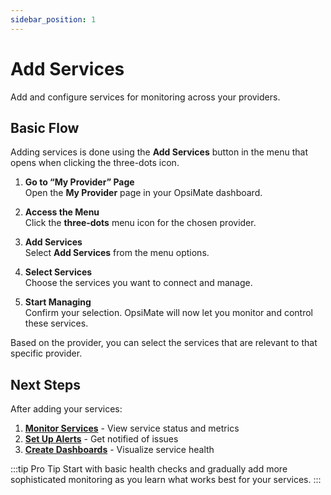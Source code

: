 ```yaml
---
sidebar_position: 1
---
```


# Add Services

Add and configure services for monitoring across your providers.

## Basic Flow

Adding services is done using the **Add Services** button in the menu that opens when clicking the three-dots icon.

1. **Go to “My Provider” Page**  
   Open the **My Provider** page in your OpsiMate dashboard.

2. **Access the Menu**  
   Click the **three‑dots** menu icon for the chosen provider.

3. **Add Services**  
   Select **Add Services** from the menu options.

4. **Select Services**  
   Choose the services you want to connect and manage.

5. **Start Managing**  
   Confirm your selection. OpsiMate will now let you monitor and control these services.

Based on the provider, you can select the services that are relevant to that specific provider.



## Next Steps

After adding your services:

1. **[Monitor Services](../../services/managing-services)** - View service status and metrics
2. **[Set Up Alerts](../../monitoring/setting-up-alerts)** - Get notified of issues
3. **[Create Dashboards](../../dashboards/creating-dashboards)** - Visualize service health

:::tip Pro Tip
Start with basic health checks and gradually add more sophisticated monitoring as you learn what works best for your services.
:::

